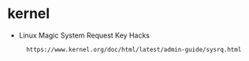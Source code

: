 kernel
======

+ Linux Magic System Request Key Hacks

		https://www.kernel.org/doc/html/latest/admin-guide/sysrq.html
		
		
		
		
		
		
